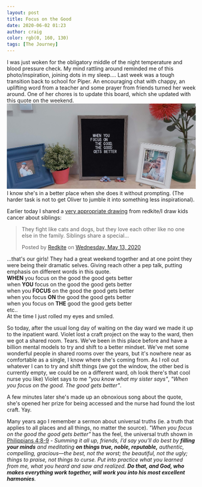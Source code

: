 ```yaml
---
layout: post
title: Focus on the Good
date: 2020-06-02 01:23
author: craig
color: rgb(0, 160, 130)
tags: [The Journey]
---
```


I was just woken for the obligatory middle of the night temperature and blood pressure check. My mind rattling around reminded me of this photo/inspiration, joining dots in my sleep....
Last week was a tough transition back to school for Piper. An encouraging chat with chappy, an uplifting word from a teacher and some prayer from friends turned her week around. 
One of her chores is to update this board, which she updated with this quote on the weekend. 
![Letter board saying when you focus on the good the good gets better](/assets/img/posts/focus-on-good.jpg "Focus on the good")
I know she's in a better place when she does it without prompting. (The harder task is not to get Oliver to jumble it into something less inspirational).

Earlier today I shared a [very appropriate drawing](https://www.facebook.com/redkitecharity/posts/10158693028219684) from redkite/I draw kids cancer about siblings:
<div id="fb-root"></div><script async defer crossorigin="anonymous" src="https://connect.facebook.net/en_US/sdk.js#xfbml=1&version=v7.0" nonce="LLz3cA8l"></script>
<div class="fb-post" data-href="https://www.facebook.com/redkitecharity/posts/10158693028219684" data-show-text="true" data-width=""><blockquote cite="https://developers.facebook.com/redkitecharity/posts/10158693028219684" class="fb-xfbml-parse-ignore"><p>They fight like cats and dogs, but they love each other like no one else in the family. Siblings share a special...</p>Posted by <a href="https://www.facebook.com/redkitecharity/">Redkite</a> on&nbsp;<a href="https://developers.facebook.com/redkitecharity/posts/10158693028219684">Wednesday, May 13, 2020</a></blockquote></div>

...that's our girls! They had a great weekend together and at one point they were being their dramatic selves. Giving reach other a pep talk, putting emphasis on different words in this quote.<br/> 
**WHEN** you focus on the good the good gets better<br/>
when **YOU** focus on the good the good gets better<br/>
when you **FOCUS** on the good the good gets better<br/>
when you focus **ON** the good the good gets better<br/>
when you focus on **THE** good the good gets better<br/>
etc..<br/>
At the time I just rolled my eyes and smiled.

So today, after the usual long day of waiting on the day ward we made it up to the inpatient ward. Violet lost a craft project on the way to the ward, then we got a shared room. Tears. We've been in this place before and have a billion mental models to try and shift to a better mindset. We've met some wonderful people in shared rooms over the years, but it's nowhere near as comfortable as a single, I know where she's coming from. As I roll out whatever I can to try and shift things (we got the window, the other bed is currently empty, we could be on a different ward, oh look there's that cool nurse you like) Violet says to me *"you know what my sister says"*, *"When you focus on the good. The good gets better"*.

A few minutes later she's made up an obnoxious song about the quote, she's opened her prize for being accessed and the nurse had found the lost craft. Yay.

Many years ago I remember a sermon about universal truths (ie. a truth that applies to all places and all things, no matter the source). *"When you focus on the good the good gets better"* has the feel, the universal truth shown in [Philippians 4:8‭-‬9](https://www.bible.com/bible/97/PHP.4.8.MSG) -
*Summing it all up, friends, I’d say you’ll do best by **filling your minds** and meditating **on things true, noble, reputable,** authentic, compelling, gracious—the best, not the worst; the beautiful, not the ugly; things to praise, not things to curse. Put into practice what you learned from me, what you heard and saw and realized. **Do that, and God, who makes everything work together, will work you into his most excellent harmonies**.*